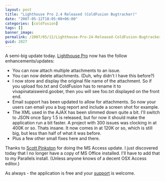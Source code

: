 ```yaml
---
layout: post
title: "Lighthouse Pro 2.4 Released (ColdFusion Bugtracker)"
date: "2007-05-12T18:05:00+06:00"
categories: [coldfusion]
tags: []
banner_image: 
permalink: /2007/05/12/Lighthouse-Pro-24-Released-ColdFusion-Bugtracker
guid: 2027
---
```


A semi-big update today. <a href="http://lighthousepro.riaforge.org">Lighthouse Pro</a> now has the follow enhancements/updates:

<ul>
<li>You can now attach multiple attachments to an issue.
<li>You can now delete attachments. (Duh, why didn't I have this before?)
<li>I now store and display the original file name of the attachment. So if you upload foo.txt and ColdFusion has to rename it to vivapinataisweird.goober, then you will see foo.txt displayed on the front end. 
<li>Email support has been updated to allow for attachments. So now your users can email you a bug report and include a screen shot for example.
<li>The XML used in the AJAX has been slimmed down quite a bit. I'll switch to JSON once Spry 1.5 is released, but for now it should make the application run a bit faster. A project with 300 issues was clocking in at 400K or so. Thats insane. It now comes in at 120K or so, which is still big, but less than half of what it was before.
<li>Plus a few other small fixes here and there.
</ul>

Thanks to <a href="http://scottpinkston.org/blog/">Scott Pinkston</a> for doing the MS Access update. I just discovered today that I no longer have a copy of MS Office installed. I'll have to add that to my Parallels install. (Unless anyone knows of a decent OSX Access editor.)

As always - the application is free and your <a href="http://www.amazon.com/o/registry/2TCL1D08EZEYE">support</a> is welcome.